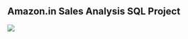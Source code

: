 ##  Amazon.in Sales Analysis SQL Project

![](https://resize.indiatvnews.com/en/resize/newbucket/1200_-/2018/07/amazon-1200x537-1-1531806703.jpg)
